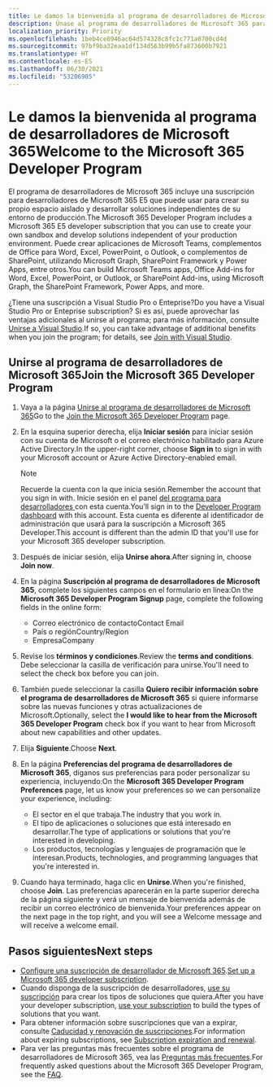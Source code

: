 ```yaml
---
title: Le damos la bienvenida al programa de desarrolladores de Microsoft 365
description: Únase al programa de desarrolladores de Microsoft 365 para desarrollar soluciones de Microsoft 365 independientes de su entorno de producción.
localization_priority: Priority
ms.openlocfilehash: 1beb4ce8946ac64d574328c8fc1c771a0700cd4d
ms.sourcegitcommit: 97bf9ba32eaa1df134d563b99b5fa873600b7921
ms.translationtype: HT
ms.contentlocale: es-ES
ms.lasthandoff: 06/30/2021
ms.locfileid: "53206905"
---
```

# <a name="welcome-to-the-microsoft-365-developer-program"></a><span data-ttu-id="1defb-103">Le damos la bienvenida al programa de desarrolladores de Microsoft 365</span><span class="sxs-lookup"><span data-stu-id="1defb-103">Welcome to the Microsoft 365 Developer Program</span></span>

<span data-ttu-id="1defb-104">El programa de desarrolladores de Microsoft 365 incluye una suscripción para desarrolladores de Microsoft 365 E5 que puede usar para crear su propio espacio aislado y desarrollar soluciones independientes de su entorno de producción.</span><span class="sxs-lookup"><span data-stu-id="1defb-104">The Microsoft 365 Developer Program includes a Microsoft 365 E5 developer subscription that you can use to create your own sandbox and develop solutions independent of your production environment.</span></span> <span data-ttu-id="1defb-105">Puede crear aplicaciones de Microsoft Teams, complementos de Office para Word, Excel, PowerPoint, o Outlook, o complementos de SharePoint, utilizando Microsoft Graph, SharePoint Framework y Power Apps, entre otros.</span><span class="sxs-lookup"><span data-stu-id="1defb-105">You can build Microsoft Teams apps, Office Add-ins for Word, Excel, PowerPoint, or Outlook, or SharePoint Add-ins, using Microsoft Graph, the SharePoint Framework, Power Apps, and more.</span></span>

<span data-ttu-id="1defb-106">¿Tiene una suscripción a Visual Studio Pro o Enteprise?</span><span class="sxs-lookup"><span data-stu-id="1defb-106">Do you have a Visual Studio Pro or Enteprise subscription?</span></span> <span data-ttu-id="1defb-107">Si es así, puede aprovechar las ventajas adicionales al unirse al programa; para más información, consulte [Unirse a Visual Studio](join-with-visual-studio.md).</span><span class="sxs-lookup"><span data-stu-id="1defb-107">If so, you can take advantage of additional benefits when you join the program; for details, see [Join with Visual Studio](join-with-visual-studio.md).</span></span>

## <a name="join-the-microsoft-365-developer-program"></a><span data-ttu-id="1defb-108">Unirse al programa de desarrolladores de Microsoft 365</span><span class="sxs-lookup"><span data-stu-id="1defb-108">Join the Microsoft 365 Developer Program</span></span>

1. <span data-ttu-id="1defb-109">Vaya a la página [Unirse al programa de desarrolladores de Microsoft 365](https://developer.microsoft.com/es-ES/microsoft-365/dev-program)</span><span class="sxs-lookup"><span data-stu-id="1defb-109">Go to the [Join the Microsoft 365 Developer Program](https://developer.microsoft.com/es-ES/microsoft-365/dev-program) page.</span></span> 

2. <span data-ttu-id="1defb-110">En la esquina superior derecha, elija **Iniciar sesión** para iniciar sesión con su cuenta de Microsoft o el correo electrónico habilitado para Azure Active Directory.</span><span class="sxs-lookup"><span data-stu-id="1defb-110">In the upper-right corner, choose **Sign in** to sign in with your Microsoft account or Azure Active Directory-enabled email.</span></span>

    > [!NOTE]
    > <span data-ttu-id="1defb-111">Recuerde la cuenta con la que inicia sesión.</span><span class="sxs-lookup"><span data-stu-id="1defb-111">Remember the account that you sign in with.</span></span> <span data-ttu-id="1defb-112">Inicie sesión en el panel [del programa para desarrolladores ](https://developer.microsoft.com/office/profile)con esta cuenta.</span><span class="sxs-lookup"><span data-stu-id="1defb-112">You’ll sign in to the [Developer Program dashboard](https://developer.microsoft.com/office/profile) with this account.</span></span> <span data-ttu-id="1defb-113">Esta cuenta es diferente al identificador de administración que usará para la suscripción a Microsoft 365 Developer.</span><span class="sxs-lookup"><span data-stu-id="1defb-113">This account is different than the admin ID that you'll use for your Microsoft 365 developer subscription.</span></span>

3. <span data-ttu-id="1defb-114">Después de iniciar sesión, elija **Unirse ahora**.</span><span class="sxs-lookup"><span data-stu-id="1defb-114">After signing in, choose **Join now**.</span></span>

4. <span data-ttu-id="1defb-115">En la página **Suscripción al programa de desarrolladores de Microsoft 365**, complete los siguientes campos en el formulario en línea:</span><span class="sxs-lookup"><span data-stu-id="1defb-115">On the **Microsoft 365 Developer Program Signup** page, complete the following fields in the online form:</span></span>

    - <span data-ttu-id="1defb-116">Correo electrónico de contacto</span><span class="sxs-lookup"><span data-stu-id="1defb-116">Contact Email</span></span>
    - <span data-ttu-id="1defb-117">País o región</span><span class="sxs-lookup"><span data-stu-id="1defb-117">Country/Region</span></span>
    - <span data-ttu-id="1defb-118">Empresa</span><span class="sxs-lookup"><span data-stu-id="1defb-118">Company</span></span>

5. <span data-ttu-id="1defb-119">Revise los **términos y condiciones**.</span><span class="sxs-lookup"><span data-stu-id="1defb-119">Review the **terms and conditions**.</span></span> <span data-ttu-id="1defb-120">Debe seleccionar la casilla de verificación para unirse.</span><span class="sxs-lookup"><span data-stu-id="1defb-120">You'll need to select the check box before you can join.</span></span>

6. <span data-ttu-id="1defb-121">También puede seleccionar la casilla **Quiero recibir información sobre el programa de desarrolladores de Microsoft 365** si quiere informarse sobre las nuevas funciones y otras actualizaciones de Microsoft.</span><span class="sxs-lookup"><span data-stu-id="1defb-121">Optionally, select the **I would like to hear from the Microsoft 365 Developer Program** check box if you want to hear from Microsoft about new capabilities and other updates.</span></span> 

7. <span data-ttu-id="1defb-122">Elija **Siguiente**.</span><span class="sxs-lookup"><span data-stu-id="1defb-122">Choose **Next**.</span></span>

8. <span data-ttu-id="1defb-123">En la página **Preferencias del programa de desarrolladores de Microsoft 365**, díganos sus preferencias para poder personalizar su experiencia, incluyendo:</span><span class="sxs-lookup"><span data-stu-id="1defb-123">On the **Microsoft 365 Developer Program Preferences** page, let us know your preferences so we can personalize your experience, including:</span></span>

    - <span data-ttu-id="1defb-124">El sector en el que trabaja.</span><span class="sxs-lookup"><span data-stu-id="1defb-124">The industry that you work in.</span></span>
    - <span data-ttu-id="1defb-125">El tipo de aplicaciones o soluciones que está interesado en desarrollar.</span><span class="sxs-lookup"><span data-stu-id="1defb-125">The type of applications or solutions that you're interested in developing.</span></span>
    - <span data-ttu-id="1defb-126">Los productos, tecnologías y lenguajes de programación que le interesan.</span><span class="sxs-lookup"><span data-stu-id="1defb-126">Products, technologies, and programming languages that you're interested in.</span></span>

9. <span data-ttu-id="1defb-127">Cuando haya terminado, haga clic en **Unirse**.</span><span class="sxs-lookup"><span data-stu-id="1defb-127">When you're finished, choose **Join**.</span></span> <span data-ttu-id="1defb-128">Las preferencias aparecerán en la parte superior derecha de la página siguiente y verá un mensaje de bienvenida además de recibir un correo electrónico de bienvenida.</span><span class="sxs-lookup"><span data-stu-id="1defb-128">Your preferences appear on the next page in the top right, and you will see a Welcome message and will receive a welcome email.</span></span>



## <a name="next-steps"></a><span data-ttu-id="1defb-129">Pasos siguientes</span><span class="sxs-lookup"><span data-stu-id="1defb-129">Next steps</span></span>

- <span data-ttu-id="1defb-130">[Configure una suscripción de desarrollador de Microsoft 365](microsoft-365-developer-program-get-started.md).</span><span class="sxs-lookup"><span data-stu-id="1defb-130">[Set up a Microsoft 365 developer subscription](microsoft-365-developer-program-get-started.md).</span></span> 
- <span data-ttu-id="1defb-131">Cuando disponga de la suscripción de desarrolladores, [use su suscripción](build-microsoft-365-solutions.md) para crear los tipos de soluciones que quiera.</span><span class="sxs-lookup"><span data-stu-id="1defb-131">After you have your developer subscription, [use your subscription](build-microsoft-365-solutions.md) to build the types of solutions that you want.</span></span>
- <span data-ttu-id="1defb-132">Para obtener información sobre suscripciones que van a expirar, consulte [Caducidad y renovación de suscripciones](subscription-expiration-and-renewal.md).</span><span class="sxs-lookup"><span data-stu-id="1defb-132">For information about expiring subscriptions, see [Subscription expiration and renewal](subscription-expiration-and-renewal.md).</span></span>
- <span data-ttu-id="1defb-133">Para ver las preguntas más frecuentes sobre el programa de desarrolladores de Microsoft 365, vea las [Preguntas más frecuentes](microsoft-365-developer-program-faq.yml).</span><span class="sxs-lookup"><span data-stu-id="1defb-133">For frequently asked questions about the Microsoft 365 Developer Program, see the [FAQ](microsoft-365-developer-program-faq.yml).</span></span>


